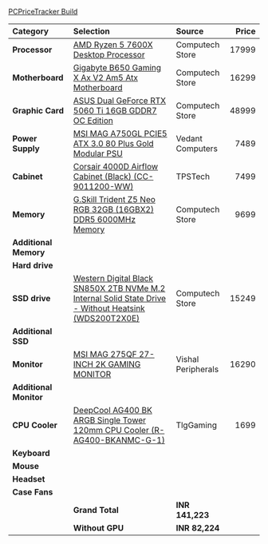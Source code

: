 [PCPriceTracker Build](https://pcpricetracker.in/b/s/aed203a4-c16e-4bd1-b5d6-03f1b73679c1)

Category|Selection|Source|Price
:----|:----|:----|----:
**Processor** | [AMD Ryzen 5 7600X Desktop Processor](https://pcpricetracker.in/products/84870a3207bcc79d28b32a01082f8ca0) | Computech Store | 17999
**Motherboard** | [Gigabyte B650 Gaming X Ax V2 Am5 Atx Motherboard](https://pcpricetracker.in/products/591be367b16da46638678e0469bccc7d) | Computech Store | 16299
**Graphic Card** | [ASUS Dual GeForce RTX 5060 Ti 16GB GDDR7 OC Edition](https://pcpricetracker.in/products/23314e4655e2d2dcc4c23028e3c2c4d2) | Computech Store | 48999
**Power Supply** | [MSI MAG A750GL PCIE5 ATX 3.0 80 Plus Gold Modular PSU](https://pcpricetracker.in/products/566f30f454520c4b938338f0668ddaa8) | Vedant Computers | 7489
**Cabinet** | [Corsair 4000D Airflow Cabinet (Black) (CC-9011200-WW)](https://pcpricetracker.in/products/fc0605e5edd3403d995d710800997ee4) | TPSTech | 7499
**Memory** | [G.Skill Trident Z5 Neo RGB 32GB (16GBX2) DDR5 6000MHz Memory](https://pcpricetracker.in/products/0d609bb11161a101d43cc483e0f5d308) | Computech Store | 9699
**Additional Memory** |  |  | 
**Hard drive** |  |  | 
**SSD drive** | [Western Digital Black SN850X 2TB NVMe M.2 Internal Solid State Drive - Without Heatsink (WDS200T2X0E)](https://pcpricetracker.in/products/dd85477eea40e03ba5d715ea9e90a35d) | Computech Store | 15249
**Additional SSD** |  |  | 
**Monitor** | [MSI MAG 275QF 27-INCH 2K GAMING MONITOR](https://pcpricetracker.in/products/71a48e9d98435aa4ca66e28bbcdf54aa) | Vishal Peripherals | 16290
**Additional Monitor** |  |  | 
**CPU Cooler** | [DeepCool AG400 BK ARGB Single Tower 120mm CPU Cooler (R-AG400-BKANMC-G-1)](https://pcpricetracker.in/products/b803c433c17de15e98f9bc9431162a50) | TlgGaming | 1699
**Keyboard** |  |  | 
**Mouse** |  |  | 
**Headset** |  |  | 
**Case Fans** |  |  | 
| | **Grand Total** | **INR 141,223** |
| | **Without GPU** | **INR  82,224** |